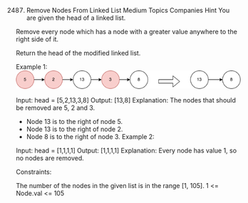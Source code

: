 2487. Remove Nodes From Linked List
Medium
Topics
Companies
Hint
You are given the head of a linked list.

Remove every node which has a node with a greater value anywhere to the right side of it.

Return the head of the modified linked list.

 

Example 1:
![](./res/img/drawio.png)

Input: head = [5,2,13,3,8]
Output: [13,8]
Explanation: The nodes that should be removed are 5, 2 and 3.
- Node 13 is to the right of node 5.
- Node 13 is to the right of node 2.
- Node 8 is to the right of node 3.
Example 2:

Input: head = [1,1,1,1]
Output: [1,1,1,1]
Explanation: Every node has value 1, so no nodes are removed.
 

Constraints:

The number of the nodes in the given list is in the range [1, 105].
1 <= Node.val <= 105